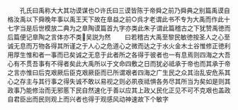 <!-- { "loadSidebar": true } -->
　　孔氏曰禹称大大其功谟谋也○许氏曰三谟皆陈于帝舜之前乃舜典之别篇禹谟自格汝禹以下舜晚年事以禹王天下故在臯益之前○呉才老谓此书不专为大禹而作此十七字当是后世模放二典为之臯陶谟篇首九字亦类此朱子谓此篇稽古之下犹赞禹徳而后篇便记臯陶之言体亦不类吴説为然
　　曰若稽古大禹至黎民敏徳按圣人之心至诚无息而万物各得其所谨之于人心之危道心之微而达之于水火金木土谷惟修正徳利用厚生惟和者一事而已矣诚之无息于此者所之各得于彼者也一有息焉则四海之大吾心有不贯吾事有不得者矣此大禹所以于文命四敷之日而犹必祗承于帝也而其承于帝之言亦惟曰后克艰厥后臣克艰厥臣而已所谓艰者四海之广生民之众其治乱安危系其心之存主与其行事之得失诚不敢以易视之则必夙夜祗惧各务尽其所当为矣如是则其政事乃能修治而无邪慝下民自然速化于善以应其上政乂民化正见不可不克艰也盖政自君臣出而民则观上而兴者也得于观感风动神速故下个敏字
